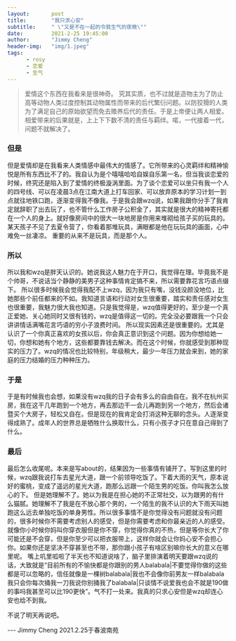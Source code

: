 ```yaml
---
layout:       post
title:        "我只求心安"
subtitle:     " \"又是不在一起的令我生气的夜晚\""
date:         2021-2-25 19:45:00
author:       "Jimmy Cheng"
header-img:   "img/1.jpeg"
tags:
      - rosy
      - 恋爱
      - 生气
---
```


>爱情这个东西在我看来是很神奇。
究其实质，也不过就是造物主为了防止高等动物人类过度控制其动物属性而带来的后代繁衍问题。以防狡猾的人类为了满足自己的原始欲望而免去赡养后代的责任。于是上帝便让两人相爱。相爱带来的后果就是，上上下下数不清的责任与羁绊。喏，一代接着一代，问题不就解决了。

### 但是
但是爱情却是在我看来人类情感中最伟大的情感了。它所带来的心灵羁绊和精神愉悦是所有东西比不了的。我自认为是个嘻嘻哈哈自娱自乐第一名，但当我谈恋爱的时候，终究还是陷入到了爱情的终极漩涡里面。为了谈个恋爱可以坐只有我一个人的四号线、可以在凌晨3点在江南大道上打车回家、可以放弃原本的学习计划一到点就往地铁口跑，逐渐变得我不像我。于是我会跟wzq说，如果我跟你分手了我肯定就辞职了出去玩了，也不管什么工作房子公积金了，其实就是很大的精神寄托都在一个人的身上。就好像房间中的很大一块地房是你用来堆砌给孩子买的玩具的。某天孩子不见了去夏令营了，你看着那堆玩具，满眼都是他在玩玩具的画面，心中难免一丝凄凉。
重要的从来不是玩具，而是那个人。

### 所以
所以我和wzq是胖天认识的。她说我这人魅力在于开口，我觉得在理。毕竟我不是个帅哥，不说话当个静静的美男子这种事情肯定搞不来，所以需要靠花言巧语点缀下。
所以很多时候我会觉得我配不上wzq，因为我只有嘴，没钱没颜没地位，比她那些个前任都来的不如。我知道言语和行动对女生很重要，踏实和责任感对女生也很重要，我魅力很大我也知道。只是我觉得是，wzq值得更好的，至少是一个真正爱她、关心她同时又很有钱的，wzq是值得这一切的。完全没必要跟我一个只会讲讲情话满嘴花言巧语的穷小子浪费时间。
所以现实因素还是很重要的。尤其是认识了一个你真正喜欢的女孩以后，你会真正意识到这个问题。因为你想给她一切，你想和她有个地方，这些都要靠钱去解决。而在这个时候，你就感受到那种现实的压力了。wzq的情况也比较特别，年级稍大，最少一年压力就会来到，她的家庭的压力结婚的压力种种压力。

### 于是
于是有时候我也会想，如果没有wzq我的日子会有多么的自由自在。我不在杭州买房，我在这干几年跑到一个地方，再去那边干一会儿再跑到另一个地方，然后会诸暨买个大房子，轻松又自在。但是现在的我肯定会打消这种无聊的念头。人逐渐变得成熟了。成年人的世界总是牺牲什么换取什么，只有小孩子才只在意自己得到了什么。

### 最后
最后怎么收尾呢。本来是写about的，结果因为一些事情有铺开了。写到这里的时候，wzq跟我说打车去星光大道，跟一个前领导吃饭了。下着大雨的天气，原本说好的蜜桃，变成了遥远的星光大道，跑那么远跟一个陌生男的吃饭。你叫我怎么放心的下。
但是她理解不了。她以为我是在担心她的不正常社交，以为跟男的有什么猫腻。她理解不了我是在不放心那个男的，一个陌生的我不认识的大下雨天叫她跑这么远去单独吃饭的单身男性。所以很多事情不是你觉得没有问题就没有问题的，很多时候你不需要考虑别人的感受，但是你需要考虑和你最亲近的人的感受。就像你小时候你妈叫你穿衣服但是你不穿，你觉得你真的不热，但是等你长大了你可能还是不会穿，但是你至少可以把衣服带上，这样你就会让你妈心安不会担心你。如果你还是坚决不穿甚至也不带，那你跟小孩子有啥区别嘛你长大的意义在哪里呢。
嘴上叽里呱啦了半天也不知道说啥了，脑子里排演着明天要跟wzq说的话，大致就是“目前所有的不愉快都是你跟别的男人balabala|不要觉得你做的这些都是可以忽略的，信任就像是一棵树balabala|我也不会像你前男友一样balabala我只会你每次捅我一刀我说你别捅我了balabala|只谈情不说爱我也会不就是190做的事吗我甚至可以比190更快”。气不打一处来。我真的只求心安但是wzq却连心安也给不到我。

不说了明天再说吧。

--- Jimmy Cheng 2021.2.25于春波南苑


